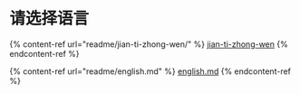 # 请选择语言

{% content-ref url="readme/jian-ti-zhong-wen/" %}
[jian-ti-zhong-wen](readme/jian-ti-zhong-wen/)
{% endcontent-ref %}

{% content-ref url="readme/english.md" %}
[english.md](readme/english.md)
{% endcontent-ref %}
